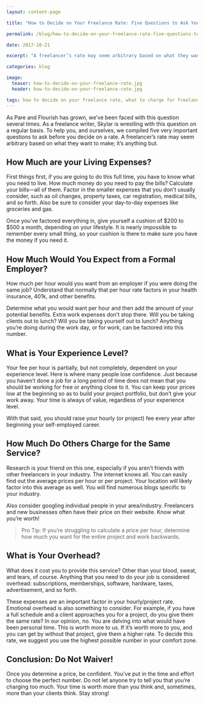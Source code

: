 ```yaml
---
layout: content-page

title: "How to Decide on Your Freelance Rate: Five Questions to Ask Yourself"

permalink: /blog/how-to-decide-on-your-freelance-rate-five-questions-to-ask-yourself/

date: 2017-10-21

excerpt: "A freelancer’s rate may seem arbitrary based on what they want to make; it’s anything but."

categories: blog

image:
  teaser: how-to-decide-on-your-freelance-rate.jpg
  header: how-to-decide-on-your-freelance-rate.jpg

tags: how to decide on your freelance rate, what to charge for freelance, how much to charge per hour for freelance work
---
```


As Pare and Flourish has grown, we’ve been faced with this question several times. As a freelance writer, Skylar is wrestling with this question on a regular basis. To help you, and ourselves, we compiled five very important questions to ask before you decide on a rate. A freelancer’s rate may seem arbitrary based on what they want to make; it’s anything but.

## How Much are your Living Expenses?

First things first, if you are going to do this full time, you have to know what you need to live. <span class="boldText">How much money do you need to pay the bills?</span> Calculate your bills—all of them. Factor in the smaller expenses that you don’t usually consider, such as oil changes, property taxes, car registration, medical bills, and so forth. Also be sure to consider your day-to-day expenses like groceries and gas. 

Once you’ve factored everything in, <span class="boldText">give yourself a cushion of $200 to $500 a month</span>, depending on your lifestyle. It is nearly impossible to remember every small thing, so your cushion is there to make sure you have the money if you need it. 

## How Much Would You Expect from a Formal Employer?

How much per hour would you want from an employer if you were doing the same job? Understand that normally that per hour rate factors in your health insurance, 401k, and other benefits. 

<span class="boldText">Determine what you would want per hour and then add the amount of your potential benefits.</span> Extra work expenses don’t stop there. Will you be taking clients out to lunch? Will you be taking yourself out to lunch? Anything you’re doing during the work day, or for work, can be factored into this number. 

## What is Your Experience Level?  

Your fee per hour is partially, but not completely, dependent on your experience level. Here is where many people lose confidence. <span class="boldText">Just because you haven’t done a job for a long period of time does not mean that you should be working for free or anything close to it.</span> You can keep your prices low at the beginning so as to build your project portfolio, but don’t give your work away. <span class="boldText">Your time is always of value, regardless of your experience level.</span>

With that said, you should raise your hourly (or project) fee every year after beginning your self-employed career. 

## How Much Do Others Charge for the Same Service? 

Research is your friend on this one, especially if you aren’t friends with other freelancers in your industry. <span class="boldText">The internet knows all.</span> You can easily find out the average prices per hour or per project. Your location will likely factor into this average as well. You will find numerous blogs specific to your industry. 

Also consider googling individual people in your area/industry. Freelancers and new businesses often have their price on their website. Know what you’re worth!

<blockquote><span class="boldText">Pro Tip:</span> If you’re struggling to calculate a price per hour, determine how much you want for the entire project and work backwards.</blockquote>

## What is Your Overhead? 

What does it cost you to provide this service? Other than your blood, sweat, and tears, of course. <span class="boldText">Anything that you need to do your job is considered overhead: subscriptions, memberships, software, hardware, taxes, advertisement, and so forth.</span>

These expenses are an important factor in your hourly/project rate. Emotional overhead is also something to consider. For example, if you have a full schedule and a client approaches you for a project, do you give them the same rate? In our opinion, no. You are delving into what would have been personal time. This is worth more to us. If it’s worth more to you, and you can get by without that project, give them a higher rate. To decide this rate, we suggest you use the highest possible number in your comfort zone. 

## Conclusion: Do Not Waiver!

<span class="boldText">Once you determine a price, be confident.</span> You’ve put in the time and effort to choose the perfect number. Do not let anyone try to tell you that you’re charging too much. Your time is worth more than you think and, sometimes, more than your clients think. Stay strong! 

